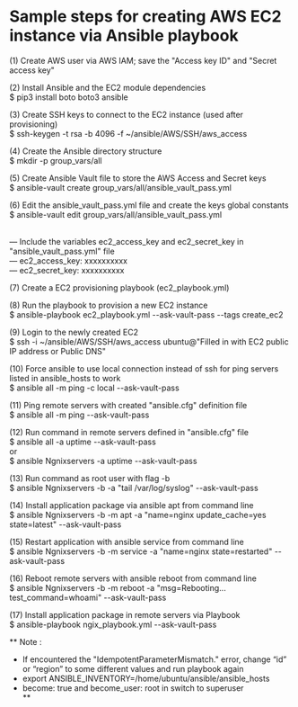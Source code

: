 # Sample steps for creating AWS EC2 instance via Ansible playbook
(1) Create AWS user via AWS IAM; save the "Access key ID" and "Secret access key"

(2) Install Ansible and the EC2 module dependencies
<br>$ pip3 install boto boto3 ansible

(3) Create SSH keys to connect to the EC2 instance (used after provisioning)
<br>$ ssh-keygen -t rsa -b 4096 -f ~/ansible/AWS/SSH/aws_access

(4) Create the Ansible directory structure
<br>$ mkdir -p group_vars/all

(5) Create Ansible Vault file to store the AWS Access and Secret keys
<br>$ ansible-vault create group_vars/all/ansible_vault_pass.yml

(6) Edit the ansible_vault_pass.yml file and create the keys global constants
<br>$ ansible-vault edit group_vars/all/ansible_vault_pass.yml

<br>— Include the variables ec2_access_key and ec2_secret_key in "ansible_vault_pass.yml" file
<br>—  ec2_access_key: xxxxxxxxxx
<br>—  ec2_secret_key: xxxxxxxxxx

(7) Create a EC2 provisioning playbook (ec2_playbook.yml)

(8) Run the playbook to provision a new EC2 instance
<br>$ ansible-playbook ec2_playbook.yml --ask-vault-pass --tags create_ec2

(9) Login to the newly created EC2
<br>$ ssh -i ~/ansible/AWS/SSH/aws_access ubuntu@"Filled in with EC2 public IP address or Public DNS"

(10) Force ansible to use local connection instead of ssh for ping servers listed in ansible_hosts to work 
<br>$ ansible all -m ping -c local --ask-vault-pass

(11) Ping remote servers with created "ansible.cfg" definition file
<br> $ ansible all -m ping --ask-vault-pass

(12) Run command in remote servers defined in "ansible.cfg" file
<br>$ ansible all -a uptime --ask-vault-pass
<br>or
<br>$ ansible Ngnixservers -a uptime --ask-vault-pass

(13) Run command as root user with flag -b
<br>$ ansible Ngnixservers -b -a "tail /var/log/syslog" --ask-vault-pass

(14) Install application package via ansible apt from command line
<br>$ ansible Ngnixservers -b -m apt -a "name=nginx update_cache=yes state=latest" --ask-vault-pass

(15) Restart application with ansible service from command line
<br>$ ansible Ngnixservers -b -m service -a "name=nginx state=restarted" --ask-vault-pass

(16) Reboot remote servers with ansible reboot from command line
<br>$ ansible Ngnixservers -b -m reboot -a "msg=Rebooting... test_command=whoami" --ask-vault-pass

(17) Install application package in remote servers via Playbook
<br>$ ansible-playbook ngix_playbook.yml --ask-vault-pass

** Note :
   - If encountered the "IdempotentParameterMismatch." error, change “id” or “region” to some different values and run playbook again
   - export ANSIBLE_INVENTORY=/home/ubuntu/ansible/ansible_hosts
   - become: true and become_user: root in switch to superuser
<br>**
